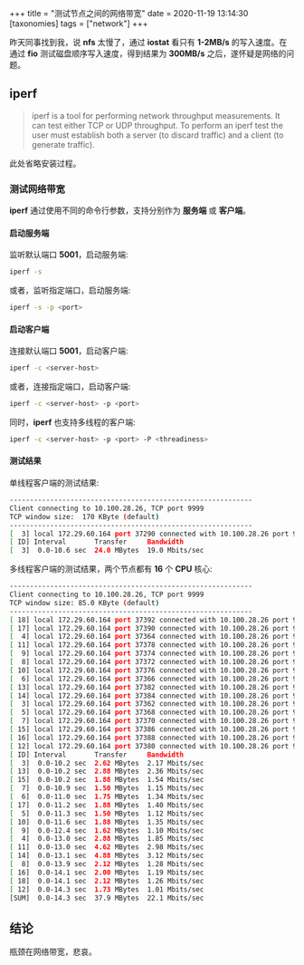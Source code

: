 +++
title = "测试节点之间的网络带宽"
date = 2020-11-19 13:14:30
[taxonomies]
tags = ["network"]
+++

昨天同事找到我，说 **nfs** 太慢了，通过 **iostat** 看只有 **1-2MB/s** 的写入速度。在通过 **fio** 测试磁盘顺序写入速度，得到结果为 **300MB/s** 之后，遂怀疑是网络的问题。

## iperf

> iperf is a tool for performing network throughput measurements.  It can test either TCP or UDP throughput.  To perform an iperf test the user must establish both a server (to discard traffic) and a client (to generate traffic).

此处省略安装过程。

### 测试网络带宽

**iperf** 通过使用不同的命令行参数，支持分别作为 **服务端** 或 **客户端**。

#### 启动服务端

监听默认端口 **5001**，启动服务端:

``` bash
iperf -s
```

或者，监听指定端口，启动服务端:

``` bash
iperf -s -p <port>
```

#### 启动客户端

连接默认端口 **5001**，启动客户端:

``` bash
iperf -c <server-host>
```

或者，连接指定端口，启动客户端:

``` bash
iperf -c <server-host> -p <port>
```

同时，**iperf** 也支持多线程的客户端:

``` bash
iperf -c <server-host> -p <port> -P <threadiness>
```

#### 测试结果

单线程客户端的测试结果:

``` bash
------------------------------------------------------------
Client connecting to 10.100.28.26, TCP port 9999
TCP window size:  170 KByte (default)
------------------------------------------------------------
[  3] local 172.29.60.164 port 37290 connected with 10.100.28.26 port 9999
[ ID] Interval       Transfer     Bandwidth
[  3]  0.0-10.6 sec  24.0 MBytes  19.0 Mbits/sec
```

多线程客户端的测试结果，两个节点都有 **16** 个 **CPU** 核心:

``` bash
------------------------------------------------------------
Client connecting to 10.100.28.26, TCP port 9999
TCP window size: 85.0 KByte (default)
------------------------------------------------------------
[ 18] local 172.29.60.164 port 37392 connected with 10.100.28.26 port 9999
[ 17] local 172.29.60.164 port 37390 connected with 10.100.28.26 port 9999
[  4] local 172.29.60.164 port 37364 connected with 10.100.28.26 port 9999
[ 11] local 172.29.60.164 port 37378 connected with 10.100.28.26 port 9999
[  9] local 172.29.60.164 port 37374 connected with 10.100.28.26 port 9999
[  8] local 172.29.60.164 port 37372 connected with 10.100.28.26 port 9999
[ 10] local 172.29.60.164 port 37376 connected with 10.100.28.26 port 9999
[  6] local 172.29.60.164 port 37366 connected with 10.100.28.26 port 9999
[ 13] local 172.29.60.164 port 37382 connected with 10.100.28.26 port 9999
[ 14] local 172.29.60.164 port 37384 connected with 10.100.28.26 port 9999
[  3] local 172.29.60.164 port 37362 connected with 10.100.28.26 port 9999
[  5] local 172.29.60.164 port 37368 connected with 10.100.28.26 port 9999
[  7] local 172.29.60.164 port 37370 connected with 10.100.28.26 port 9999
[ 15] local 172.29.60.164 port 37386 connected with 10.100.28.26 port 9999
[ 16] local 172.29.60.164 port 37388 connected with 10.100.28.26 port 9999
[ 12] local 172.29.60.164 port 37380 connected with 10.100.28.26 port 9999
[ ID] Interval       Transfer     Bandwidth
[  3]  0.0-10.2 sec  2.62 MBytes  2.17 Mbits/sec
[ 13]  0.0-10.2 sec  2.88 MBytes  2.36 Mbits/sec
[ 15]  0.0-10.2 sec  1.88 MBytes  1.54 Mbits/sec
[  7]  0.0-10.9 sec  1.50 MBytes  1.15 Mbits/sec
[  6]  0.0-11.0 sec  1.75 MBytes  1.34 Mbits/sec
[ 17]  0.0-11.2 sec  1.88 MBytes  1.40 Mbits/sec
[  5]  0.0-11.3 sec  1.50 MBytes  1.12 Mbits/sec
[ 10]  0.0-11.6 sec  1.88 MBytes  1.35 Mbits/sec
[  9]  0.0-12.4 sec  1.62 MBytes  1.10 Mbits/sec
[  4]  0.0-13.0 sec  2.88 MBytes  1.85 Mbits/sec
[ 11]  0.0-13.0 sec  4.62 MBytes  2.98 Mbits/sec
[ 14]  0.0-13.1 sec  4.88 MBytes  3.12 Mbits/sec
[  8]  0.0-13.9 sec  2.12 MBytes  1.28 Mbits/sec
[ 16]  0.0-14.1 sec  2.00 MBytes  1.19 Mbits/sec
[ 18]  0.0-14.1 sec  2.12 MBytes  1.26 Mbits/sec
[ 12]  0.0-14.3 sec  1.73 MBytes  1.01 Mbits/sec
[SUM]  0.0-14.3 sec  37.9 MBytes  22.1 Mbits/sec
```

## 结论

瓶颈在网络带宽，悲哀。
